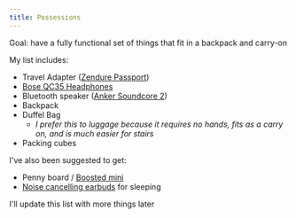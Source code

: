 ```yaml
---
title: Possessions
---
```


Goal: have a fully functional set of things that fit in a backpack and carry-on

My list includes:

- Travel Adapter ([Zendure Passport](https://zendure.com/products/passport-global-travel-adapter-with-auto-resetting-fuse-black))
- [Bose QC35 Headphones](https://www.bose.com/en_us/products/headphones/over_ear_headphones/quietcomfort-35-wireless-ii.html)
- Bluetooth speaker ([Anker Soundcore 2](https://www.amazon.com/Anker-Soundcore-Bluetooth-Exclusive-Water-Resistant/dp/B01MTB55WH/))
- Backpack
- Duffel Bag
  - _I prefer this to luggage because it requires no hands, fits as a carry on, and is much easier for stairs_
- Packing cubes

I've also been suggested to get:
- Penny board / [Boosted mini](https://buy.boostedboards.com/boards/boosted-mini)
- [Noise cancelling earbuds](https://www.bose.com/en_us/products/headphones/earphones/quietcomfort-20i-acoustic-noise-cancelling-headphones.html) for sleeping


I'll update this list with more things later

